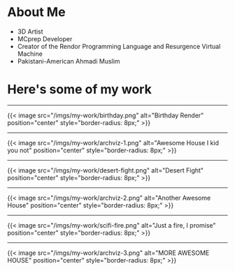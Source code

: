 # About Me

* 3D Artist
* MCprep Developer
* Creator of the Rendor Programming Language and Resurgence Virtual Machine 
* Pakistani-American Ahmadi Muslim

# Here's some of my work

---

{{< image src="/imgs/my-work/birthday.png" alt="Birthday Render" position="center" style="border-radius: 8px;" >}}

---

{{< image src="/imgs/my-work/archviz-1.png" alt="Awesome House I kid you not" position="center" style="border-radius: 8px;" >}}

---

{{< image src="/imgs/my-work/desert-fight.png" alt="Desert Fight" position="center" style="border-radius: 8px;" >}}

---

{{< image src="/imgs/my-work/archviz-2.png" alt="Another Awesome House" position="center" style="border-radius: 8px;" >}}

---

{{< image src="/imgs/my-work/scifi-fire.png" alt="Just a fire, I promise" position="center" style="border-radius: 8px;" >}}

---

{{< image src="/imgs/my-work/archviz-3.png" alt="MORE AWESOME HOUSE" position="center" style="border-radius: 8px;" >}}
